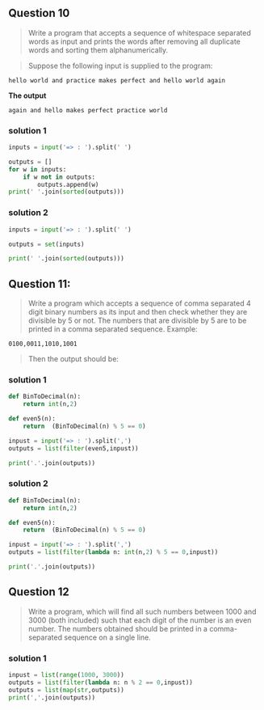 ## Question 10
> Write a program that accepts a sequence of whitespace separated words as input and prints the words after removing 
> all duplicate words and sorting them alphanumerically.

> Suppose the following input is supplied to the program:
```
hello world and practice makes perfect and hello world again
```

**The output**
 ```
again and hello makes perfect practice world
 ```

### solution 1

```python
inputs = input('=> : ').split(' ')

outputs = []
for w in inputs:
    if w not in outputs:
        outputs.append(w)
print(' '.join(sorted(outputs)))
```

### solution 2

```python
inputs = input('=> : ').split(' ')

outputs = set(inputs)

print(' '.join(sorted(outputs)))
```
## Question 11:
> Write a program which accepts a sequence of comma separated 4 digit binary numbers as its input and then check whether
they are divisible by 5 or not. The numbers that are divisible by 5 are to be printed in a comma separated sequence.
> Example:
```
0100,0011,1010,1001
```
> Then the output should be:

### solution 1
```python
def BinToDecimal(n):
    return int(n,2)

def even5(n):
    return  (BinToDecimal(n) % 5 == 0)

inpust = input('=> : ').split(',')
outputs = list(filter(even5,inpust))

print('.'.join(outputs))
```

### solution 2
```python
def BinToDecimal(n):
    return int(n,2)

def even5(n):
    return  (BinToDecimal(n) % 5 == 0)

inpust = input('=> : ').split(',')
outputs = list(filter(lambda n: int(n,2) % 5 == 0,inpust))

print('.'.join(outputs))
```

## Question 12
> Write a program, which will find all such numbers between 1000 and 3000 (both included) such that each digit of the number is an even 
> number. The numbers obtained should be printed in a comma-separated sequence on a single line.

### solution 1
```python
inpust = list(range(1000, 3000))
outputs = list(filter(lambda n: n % 2 == 0,inpust))
outputs = list(map(str,outputs))
print(','.join(outputs))
```






